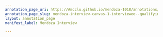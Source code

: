 ```yaml
---
annotation_page_uri: https://Amcclu.github.io/mendoza-1018/annotations/mendoza-interview-canvas-1-interviewee--qualifying--relating-firsthand-experience--body-language--eye-contact--nodding---consideration.json
annotation_page_slug: mendoza-interview-canvas-1-interviewee--qualifying--relating-firsthand-experience--body-language--eye-contact--nodding---consideration
layout: annotation_page
manifest_label: Mendoza Interview

---
```

